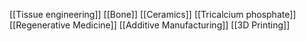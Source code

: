[[Tissue engineering]]
[[Bone]]
[[Ceramics]]
[[Tricalcium phosphate]]
[[Regenerative Medicine]]
[[Additive Manufacturing]]
[[3D Printing]]

